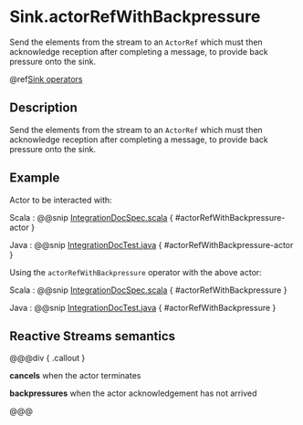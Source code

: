 # Sink.actorRefWithBackpressure

Send the elements from the stream to an `ActorRef` which must then acknowledge reception after completing a message, to provide back pressure onto the sink.

@ref[Sink operators](../index.md#sink-operators)

## Description

Send the elements from the stream to an `ActorRef` which must then acknowledge reception after completing a message,
to provide back pressure onto the sink.

## Example

Actor to be interacted with: 

Scala
:   @@snip [IntegrationDocSpec.scala](/akka-docs/src/test/scala/docs/stream/IntegrationDocSpec.scala) { #actorRefWithBackpressure-actor }

Java
:   @@snip [IntegrationDocTest.java](/akka-docs/src/test/java/jdocs/stream/IntegrationDocTest.java) { #actorRefWithBackpressure-actor }

Using the `actorRefWithBackpressure` operator with the above actor:

Scala
:   @@snip [IntegrationDocSpec.scala](/akka-docs/src/test/scala/docs/stream/IntegrationDocSpec.scala) { #actorRefWithBackpressure }

Java
:   @@snip [IntegrationDocTest.java](/akka-docs/src/test/java/jdocs/stream/IntegrationDocTest.java) { #actorRefWithBackpressure }

## Reactive Streams semantics 

@@@div { .callout }

**cancels** when the actor terminates

**backpressures** when the actor acknowledgement has not arrived

@@@


